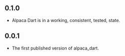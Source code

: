 ## 0.1.0

 - Alpaca Dart is in a working, consistent, tested, state.

## 0.0.1

 - The first published version of alpaca_dart.
 